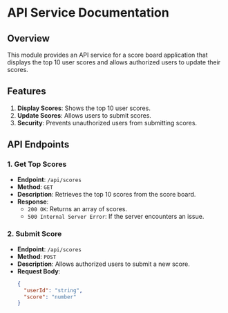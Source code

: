 # API Service Documentation

## Overview

This module provides an API service for a score board application that displays the top 10 user scores and allows authorized users to update their scores.

## Features

1. **Display Scores**: Shows the top 10 user scores.
2. **Update Scores**: Allows users to submit scores.
3. **Security**: Prevents unauthorized users from submitting scores.

## API Endpoints

### 1. Get Top Scores

- **Endpoint**: `/api/scores`
- **Method**: `GET`
- **Description**: Retrieves the top 10 scores from the score board.
- **Response**:
  - `200 OK`: Returns an array of scores.
  - `500 Internal Server Error`: If the server encounters an issue.

### 2. Submit Score

- **Endpoint**: `/api/scores`
- **Method**: `POST`
- **Description**: Allows authorized users to submit a new score.
- **Request Body**:
  ```json
  {
    "userId": "string",
    "score": "number"
  }